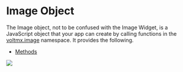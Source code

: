                             

Image Object
============

The Image object, not to be confused with the Image Widget, is a JavaScript object that your app can create by calling functions in the [voltmx.image](voltmximagenamespace.md) namespace. It provides the following.

*   [Methods](image_methods.md)

![](resources/prettify/onload.png)
